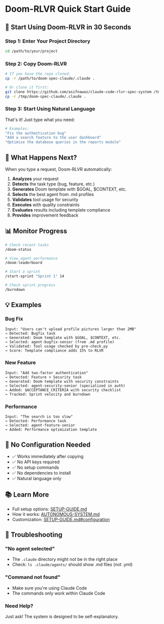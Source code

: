 # Doom-RLVR Quick Start Guide

## 🎯 Start Using Doom-RLVR in 30 Seconds

### Step 1: Enter Your Project Directory
```bash
cd /path/to/your/project
```

### Step 2: Copy Doom-RLVR
```bash
# If you have the repo cloned:
cp -r /path/to/doom-spec-claude/.claude .

# Or clone it first:
git clone https://github.com/asifnawaz/claude-code-rlvr-spec-system /tmp/doom-spec-claude
cp -r /tmp/doom-spec-claude/.claude .
```

### Step 3: Start Using Natural Language
That's it! Just type what you need:

```bash
# Examples:
"Fix the authentication bug"
"Add a search feature to the user dashboard"
"Optimize the database queries in the reports module"
```

## 🚀 What Happens Next?

When you type a request, Doom-RLVR automatically:

1. **Analyzes** your request
2. **Detects** the task type (bug, feature, etc.)
3. **Generates** Doom template with $GOAL, $CONTEXT, etc.
4. **Selects** the best agent from .md profiles
5. **Validates** tool usage for security
6. **Executes** with quality constraints
7. **Evaluates** results including template compliance
8. **Provides** improvement feedback

## 📊 Monitor Progress

```bash
# Check recent tasks
/doom-status

# View agent performance
/doom-leaderboard

# Start a sprint
/start-sprint "Sprint 1" 14

# Check sprint progress
/burndown
```

## 💡 Examples

### Bug Fix
```
Input: "Users can't upload profile pictures larger than 2MB"
→ Detected: Bugfix task
→ Generated: Doom template with $GOAL, $CONTEXT, etc.
→ Selected: agent-bugfix-senior (from .md profile)
→ Validated: Tool usage checked by pre-check.py
→ Score: Template compliance adds 15% to RLVR
```

### New Feature
```
Input: "Add two-factor authentication"
→ Detected: Feature + Security task
→ Generated: Doom template with security constraints
→ Selected: agent-security-senior (specialized in auth)
→ Added: $ACCEPTANCE_CRITERIA with security checklist
→ Tracked: Sprint velocity and burndown
```

### Performance
```
Input: "The search is too slow"
→ Detected: Performance task
→ Selected: agent-feature-senior
→ Added: Performance optimization template
```

## 🎨 No Configuration Needed

- ✅ Works immediately after copying
- ✅ No API keys required
- ✅ No setup commands
- ✅ No dependencies to install
- ✅ Natural language only

## 📚 Learn More

- Full setup options: [SETUP-GUIDE.md](SETUP-GUIDE.md)
- How it works: [AUTONOMOUS-SYSTEM.md](AUTONOMOUS-SYSTEM.md)
- Customization: [SETUP-GUIDE.md#configuration](SETUP-GUIDE.md#configuration)

## 🔧 Troubleshooting

### "No agent selected"
- The `.claude` directory might not be in the right place
- Check: `ls .claude/agents/` should show .md files (not .yml)

### "Command not found"
- Make sure you're using Claude Code
- The commands only work within Claude Code

### Need Help?
Just ask! The system is designed to be self-explanatory.